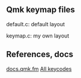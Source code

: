 ## Qmk keymap files

default.c: default layout

keymap.c: my own layout

## References, docs
[docs.qmk.fm](https://docs.qmk.fm/#/)
[All keycodes](https://docs.qmk.fm/#/keycodes)
